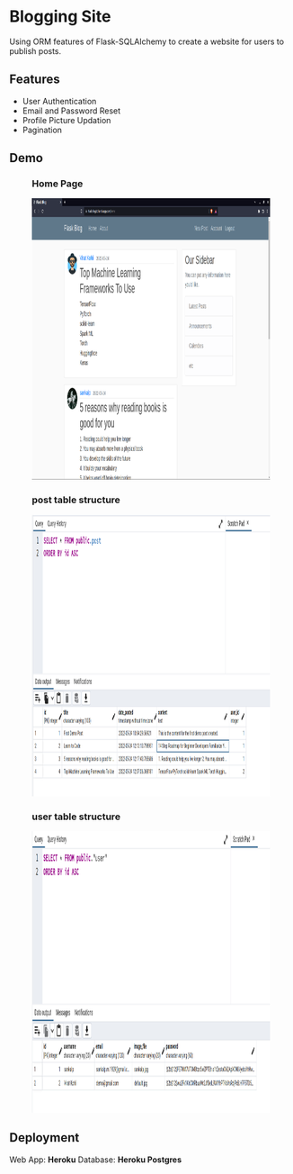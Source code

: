 # Blogging Site
Using ORM features of Flask-SQLAlchemy to create a website for users to publish posts.

## Features

- User Authentication
- Email and Password Reset
- Profile Picture Updation
- Pagination

## Demo

<figure>
    <figcaption><h3>Home Page</h3></figcaption>
    <img src="data/home.png"
         alt="Home Page" width="700" height="500">
    
</figure>

<figure>
    <figcaption><h3>post table structure</h3></figcaption>
    <img src="data/post_table_struct.png"
         alt="post table structure" width="600" height="500">
    
</figure>

<figure>
    <figcaption><h3>user table structure</h3></figcaption>
    <img src="data/user_db_struct.png"
         alt="user table structure" width="600" height="500">
    
</figure>

## Deployment

Web App: **Heroku**
Database: **Heroku Postgres** 
